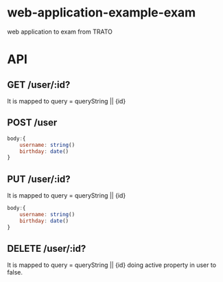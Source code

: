 # web-application-example-exam
web application to exam from TRATO

# API

## GET /user/:id?

It is mapped to query = queryString || {id}

## POST /user

```js
body:{
    username: string()
    birthday: date()
}
```

## PUT /user/:id? 

It is mapped to query = queryString || {id}

```js
body:{
    username: string()
    birthday: date()
}
```

## DELETE /user/:id? 

It is mapped to query = queryString || {id} doing active property in user to false.
